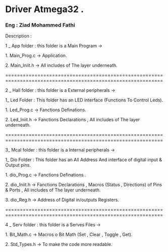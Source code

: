 <h1>Driver Atmega32 .</h1>
<h3>Eng : Ziad Mohammed Fathi </h3>
<p>
Description : 
 <p> 1 _ App folder : this folder is a Main Program -> 
                                                    <p>1. Main_Prog.c -> Application. </p>
                                                    <p>2. Main_Iniit.h -> All includes of The layer underneath. </p>
                                                   
 </p>
 <p>============================================================================================================</p>
  <p>2 _ Hall folder : this folder is a External peripherals -> 
                 <p> 1_ Led Folder : This folder has an LED interface (Functions To Control Leds).</p>               
                                                   <p> 1. Led_Prog.c -> Fanctions Definations.</p>
                                                   <p> 2. Led_Iniit.h -> Fanctions Declarations , All includes of The layer underneath.</p>
   
  </p>
   <p>============================================================================================================</p>

<p>  3_ Mcal folder : this folder is a Internal peripherals -> 
                   <p>1_ Dio Folder : This folder has an All Address And interface of digital input & Output pins. </p>                   
                                 <p> 1. dio_Prog.c -> Fanctions Definations . </p> 
                                <p>  2. dio_Iniit.h -> Fanctions Declarations , Macros (Status , Directions) of Pins & Ports , All includes of The layer underneath. </p> 
                                <p>  3. dio_Reg.h -> Address of Digital in/outputs Registers.  </p>
</p>          
 <p>============================================================================================================</p>

<p>  4 _ Serv folder : this folder is a Serves Files ->  
                                                    <p> 1. Bit_Math.c -> Macros o Bit Math (Set , Clear , Toggle , Get). </p>
                                                    <p> 2. Std_Types.h -> To make the code more readable. </p>
</p>
</p>
